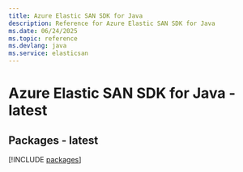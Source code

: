 ```yaml
---
title: Azure Elastic SAN SDK for Java
description: Reference for Azure Elastic SAN SDK for Java
ms.date: 06/24/2025
ms.topic: reference
ms.devlang: java
ms.service: elasticsan
---
```

# Azure Elastic SAN SDK for Java - latest
## Packages - latest
[!INCLUDE [packages](elastic-san-index.md)]